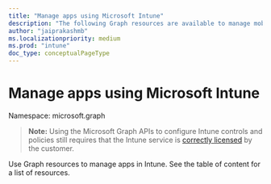 ```yaml
---
title: "Manage apps using Microsoft Intune"
description: "The following Graph resources are available to manage mobile apps in Intune:  "
author: "jaiprakashmb"
ms.localizationpriority: medium
ms.prod: "intune"
doc_type: conceptualPageType
---
```


# Manage apps using Microsoft Intune

Namespace: microsoft.graph

> **Note:** Using the Microsoft Graph APIs to configure Intune controls and policies still requires that the Intune service is [correctly licensed](https://www.microsoft.com/en-us/cloud-platform/microsoft-intune-pricing) by the customer.

Use Graph resources to manage apps in Intune. See the table of content for a list of resources.
